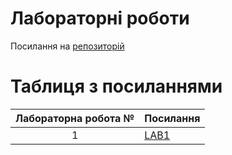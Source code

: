 # Лабораторні роботи
Посилання на [репозиторій](https://github.com/VyacheslavBeltyukov/DevopsLabs)
# Таблиця з посиланнями
| Лабораторна робота №| Посилання |
|:-------------------:|-----------|
|1                    |[LAB1](https://github.com/VyacheslavBeltyukov/DevopsLabs/tree/master/Lab1)|

